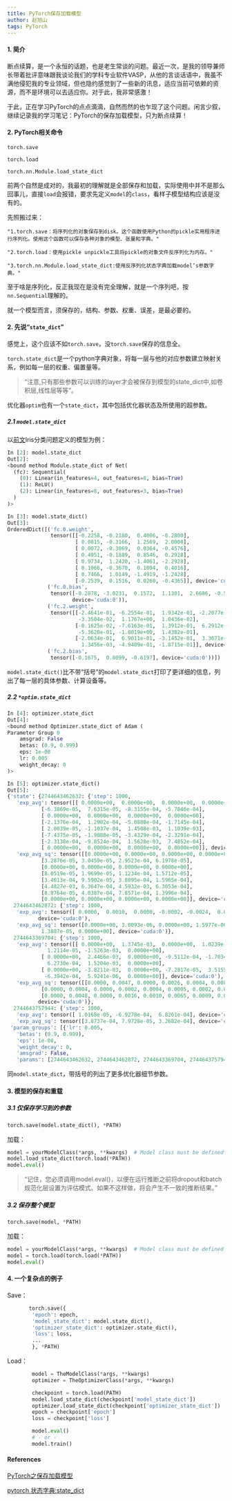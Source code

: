 ```yaml
---
title: PyTorch保存加载模型
author: 赵旭山
tags: PyTorch
---
```


#### 1. 简介

断点续算，是一个永恒的话题，也是老生常谈的问题。最近一次，是我的领导兼师长带着批评意味跟我谈论我们的学科专业软件VASP，从他的言谈话语中，我虽不满他侵犯我的专业领域，但也隐约感觉到了一些新的讯息，适应当前可依赖的资源，而不是环境可以去适应你。对于此，我非常感激！

于此，正在学习PyTorch的点点滴滴，自然而然的也乍现了这个问题。闲言少叙，继续记录我的学习笔记：PyTorch的保存加载模型，只为断点续算！

#### 2. PyTorch相关命令

`torch.save`

`torch.load`

`torch.nn.Module.load_state_dict`

前两个自然是成对的，我最初的理解就是全部保存和加载，实际使用中并不是那么回事儿，直接`load`会报错，要求先定义`model`的`class`，看样子模型结构应该是没有的。

先照搬过来：

```
"1.torch.save：将序列化的对象保存到disk。这个函数使用Python的pickle实用程序进行序列化。使用这个函数可以保存各种对象的模型、张量和字典。"

"2.torch.load：使用pickle unpickle工具将pickle的对象文件反序列化为内存。"

"3.torch.nn.Module.load_state_dict:使用反序列化状态字典加载model’s参数字典。"
```

至于啥是序列化，反正我现在是没有完全理解，就是一个序列吧，按`nn.Sequential`理解的。

就一个模型而言，须保存的，结构、参数、权重、误差，是最必要的。

#### 2. 先说“`state_dict`”

感觉上，这个应该不如`torch.save`，没`torch.save`保存的信息全。

`torch.state_dict`是一个python字典对象，将每一层与他的对应参数建立映射关系，例如每一层的权重、偏置量等。

> “注意,只有那些参数可以训练的layer才会被保存到模型的state_dict中,如卷积层,线性层等等”。

优化器`optim`也有一个`state_dict`，其中包括优化器状态及所使用的超参数。

##### 2.1 `model.state_dict`

以[前文](https://yuwenxianglong.github.io/2020/03/09/PyTorch%E6%95%B0%E6%8D%AE%E5%88%86%E7%B1%BB.html)Iris分类问题定义的模型为例：

```python
In [2]: model.state_dict
Out[2]:
<bound method Module.state_dict of Net(
  (fc): Sequential(
    (0): Linear(in_features=4, out_features=8, bias=True)
    (1): ReLU()
    (2): Linear(in_features=8, out_features=3, bias=True)
  )
)>

In [3]: model.state_dict()
Out[3]:
OrderedDict([('fc.0.weight',
              tensor([[-0.2258, -0.2180,  0.4006, -0.2800],
                      [ 0.0815, -0.3166,  1.2569,  2.0008],
                      [ 0.0072, -0.3069,  0.0364, -0.4576],
                      [ 0.4951, -0.1889,  0.8546,  0.2928],
                      [ 0.9734,  1.2420, -1.4061, -2.2928],
                      [ 0.1066, -0.3670,  0.1094,  0.4016],
                      [ 0.7466,  1.0149, -1.4919, -1.2428],
                      [-0.2539,  0.1516,  0.0260, -0.4365]], device='cuda:0')),
             ('fc.0.bias',
              tensor([-0.2878, -3.0231,  0.1572,  1.1301,  2.6686, -0.5526,  0.5653, -0.4981],
                     device='cuda:0')),
             ('fc.2.weight',
              tensor([[-2.4641e-01, -6.2554e-01,  1.9342e-01, -2.2077e-01,  1.0629e+00,
                       -3.3504e-02,  1.1767e+00,  1.0436e-02],
                      [-8.1625e-02, -7.6163e-01,  1.3912e-01,  6.2912e-01,  1.4385e+00,
                       -5.3620e-01, -1.8019e+00,  1.4382e-01],
                      [-2.0634e-01,  6.9011e-01, -3.1452e-01,  3.3671e-01, -1.8798e+00,
                        1.3456e-03, -4.9409e-01, -1.8715e-01]], device='cuda:0')),
             ('fc.2.bias',
              tensor([-0.1675,  0.8099, -0.6197], device='cuda:0'))])
```

`model.state_dict()`比不带“括号”的`model.state_dict`打印了更详细的信息，列出了每一层的具体参数、计算设备等。

##### 2.2 `*optim.state_dict`

```python
In [4]: optimizer.state_dict
Out[4]:
<bound method Optimizer.state_dict of Adam (
Parameter Group 0
    amsgrad: False
    betas: (0.9, 0.999)
    eps: 1e-08
    lr: 0.005
    weight_decay: 0
)>

In [5]: optimizer.state_dict()
Out[5]:
{'state': {2744643462632: {'step': 1000,
   'exp_avg': tensor([[ 0.0000e+00,  0.0000e+00,  0.0000e+00,  0.0000e+00],
           [-6.3869e-05,  7.6315e-05, -8.3155e-04, -5.7846e-04],
           [ 0.0000e+00,  0.0000e+00,  0.0000e+00,  0.0000e+00],
           [-2.1376e-04,  1.2902e-04, -5.0888e-04, -1.7145e-04],
           [ 2.0039e-05, -1.1037e-04,  1.4508e-03,  1.1039e-03],
           [-7.4375e-05, -1.9088e-05, -3.4329e-04, -2.3291e-04],
           [-2.3138e-04, -9.8524e-04,  1.5628e-03,  7.4852e-04],
           [ 0.0000e+00,  0.0000e+00,  0.0000e+00,  0.0000e+00]], device='cuda:0'),
   'exp_avg_sq': tensor([[0.0000e+00, 0.0000e+00, 0.0000e+00, 0.0000e+00],
           [3.2876e-05, 3.0459e-05, 2.9523e-04, 6.1978e-05],
           [0.0000e+00, 0.0000e+00, 0.0000e+00, 0.0000e+00],
           [8.0519e-05, 1.9699e-05, 1.1234e-04, 1.5712e-05],
           [3.4613e-04, 9.5902e-05, 3.8095e-04, 1.5965e-04],
           [4.4827e-03, 6.3647e-04, 4.5932e-03, 6.3053e-04],
           [8.8764e-05, 4.0387e-04, 7.8571e-04, 1.3996e-04],
           [0.0000e+00, 0.0000e+00, 0.0000e+00, 0.0000e+00]], device='cuda:0')},
  2744643462872: {'step': 1000,
   'exp_avg': tensor([ 0.0000,  0.0010,  0.0000, -0.0002, -0.0024,  0.0004, -0.0002,  0.0000],
          device='cuda:0'),
   'exp_avg_sq': tensor([0.0000e+00, 3.0093e-06, 0.0000e+00, 1.5977e-06, 3.2102e-05, 9.2013e-05,
           1.3887e-05, 0.0000e+00], device='cuda:0')},
  2744643369704: {'step': 1000,
   'exp_avg': tensor([[ 0.0000e+00,  1.3745e-03,  0.0000e+00,  1.0239e-03, -1.8121e-03,
             1.2114e-05, -1.5263e-03,  0.0000e+00],
           [ 0.0000e+00,  2.4466e-03,  0.0000e+00, -9.5112e-04, -1.7034e-03,
             6.2730e-04,  1.5204e-03,  0.0000e+00],
           [ 0.0000e+00, -3.8211e-03,  0.0000e+00, -7.2817e-05,  3.5155e-03,
            -6.3942e-04,  5.9241e-06,  0.0000e+00]], device='cuda:0'),
   'exp_avg_sq': tensor([[0.0000, 0.0047, 0.0000, 0.0026, 0.0004, 0.0087, 0.0016, 0.0000],
           [0.0000, 0.0004, 0.0000, 0.0002, 0.0004, 0.0005, 0.0002, 0.0000],
           [0.0000, 0.0048, 0.0000, 0.0016, 0.0010, 0.0065, 0.0009, 0.0000]],
          device='cuda:0')},
  2744643757944: {'step': 1000,
   'exp_avg': tensor([ 1.0168e-05, -6.9278e-04,  6.8261e-04], device='cuda:0'),
   'exp_avg_sq': tensor([3.8737e-04, 7.9728e-05, 3.2682e-04], device='cuda:0')}},
 'param_groups': [{'lr': 0.005,
   'betas': (0.9, 0.999),
   'eps': 1e-08,
   'weight_decay': 0,
   'amsgrad': False,
   'params': [2744643462632, 2744643462872, 2744643369704, 2744643757944]}]}
```

同`model.state_dict`，带括号的列出了更多优化器细节参数。

#### 3. 模型的保存和重载

##### 3.1 仅保存学习到的参数

```python
torch.save(model.state_dict(), *PATH)
```

加载：

```python
model = yourModelClass(*args, **kwargs)  # Model class must be defined somewhere
model.load_state_dict(torch.load(*PATH))
model.eval()
```

> “记住，您必须调用model.eval()，以便在运行推断之前将dropout和batch规范化层设置为评估模式。如果不这样做，将会产生不一致的推断结果。”

##### 3.2 保存整个模型

```python
torch.save(model, *PATH)
```

加载：

```python
model = yourModelClass(*args, **kwargs)  # Model class must be defined somewhere
model = torch.load(torch.load(*PATH))
model.eval()
```

#### 4. 一个复杂点的例子

Save：

```python
       torch.save({
        'epoch': epoch,
        'model_state_dict': model.state_dict(),
        'optimizer_state_dict': optimizer.state_dict(),
        'loss': loss,
        ...
        }, *PATH)
```

Load：

```python
        model = TheModelClass(*args, **kwargs)
        optimizer = TheOptimizerClass(*args, **kwargs)

        checkpoint = torch.load(PATH)
        model.load_state_dict(checkpoint['model_state_dict'])
        optimizer.load_state_dict(checkpoint['optimizer_state_dict'])
        epoch = checkpoint['epoch']
        loss = checkpoint['loss']

        model.eval()
        # - or -
        model.train()
```









#### References

[PyTorch之保存加载模型](https://www.jianshu.com/p/4905bf8e06e5)

[pytorch 状态字典:state_dict](https://blog.csdn.net/Strive_For_Future/article/details/83240081)

